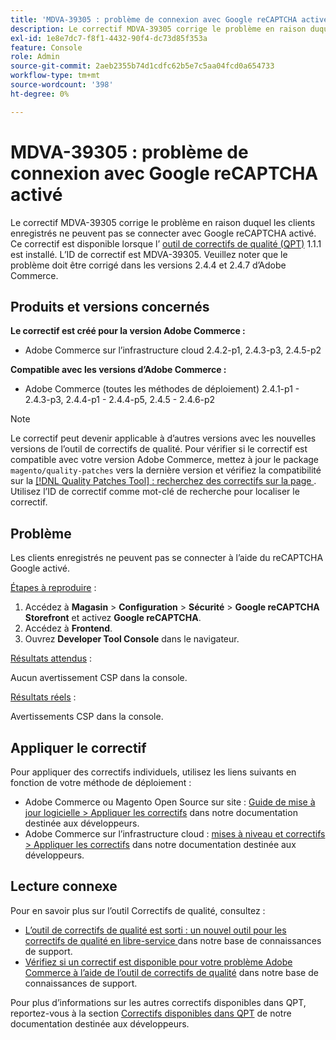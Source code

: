 ```yaml
---
title: 'MDVA-39305 : problème de connexion avec Google reCAPTCHA activé'
description: Le correctif MDVA-39305 corrige le problème en raison duquel les clients enregistrés ne peuvent pas se connecter avec Google reCAPTCHA activé. Ce correctif est disponible lorsque l’[outil de correctifs de qualité (QPT)](/help/announcements/adobe-commerce-announcements/magento-quality-patches-released-new-tool-to-self-serve-quality-patches.md) 1.1.1 est installé. L’ID de correctif est MDVA-39305. Veuillez noter que le problème doit être corrigé dans les versions 2.4.4 et 2.4.7 d’Adobe Commerce.
exl-id: 1e8e7dc7-f8f1-4432-90f4-dc73d85f353a
feature: Console
role: Admin
source-git-commit: 2aeb2355b74d1cdfc62b5e7c5aa04fcd0a654733
workflow-type: tm+mt
source-wordcount: '398'
ht-degree: 0%

---
```


# MDVA-39305 : problème de connexion avec Google reCAPTCHA activé

Le correctif MDVA-39305 corrige le problème en raison duquel les clients enregistrés ne peuvent pas se connecter avec Google reCAPTCHA activé. Ce correctif est disponible lorsque l’ [outil de correctifs de qualité (QPT)](/help/announcements/adobe-commerce-announcements/magento-quality-patches-released-new-tool-to-self-serve-quality-patches.md) 1.1.1 est installé. L’ID de correctif est MDVA-39305. Veuillez noter que le problème doit être corrigé dans les versions 2.4.4 et 2.4.7 d’Adobe Commerce.

## Produits et versions concernés

**Le correctif est créé pour la version Adobe Commerce :**

* Adobe Commerce sur l’infrastructure cloud 2.4.2-p1, 2.4.3-p3, 2.4.5-p2

**Compatible avec les versions d’Adobe Commerce :**

* Adobe Commerce (toutes les méthodes de déploiement) 2.4.1-p1 - 2.4.3-p3, 2.4.4-p1 - 2.4.4-p5, 2.4.5 - 2.4.6-p2

>[!NOTE]
>
>Le correctif peut devenir applicable à d’autres versions avec les nouvelles versions de l’outil de correctifs de qualité. Pour vérifier si le correctif est compatible avec votre version Adobe Commerce, mettez à jour le package `magento/quality-patches` vers la dernière version et vérifiez la compatibilité sur la [[!DNL Quality Patches Tool] : recherchez des correctifs sur la page ](https://experienceleague.adobe.com/tools/commerce-quality-patches/index.html). Utilisez l’ID de correctif comme mot-clé de recherche pour localiser le correctif.

## Problème

Les clients enregistrés ne peuvent pas se connecter à l’aide du reCAPTCHA Google activé.

<u>Étapes à reproduire</u> :

1. Accédez à **Magasin** > **Configuration** > **Sécurité** > **Google reCAPTCHA Storefront** et activez **Google reCAPTCHA**.
1. Accédez à **Frontend**.
1. Ouvrez **Developer Tool Console** dans le navigateur.

<u>Résultats attendus</u> :

Aucun avertissement CSP dans la console.

<u>Résultats réels</u> :

Avertissements CSP dans la console.

## Appliquer le correctif

Pour appliquer des correctifs individuels, utilisez les liens suivants en fonction de votre méthode de déploiement :

* Adobe Commerce ou Magento Open Source sur site : [Guide de mise à jour logicielle > Appliquer les correctifs](https://experienceleague.adobe.com/en/docs/commerce-operations/tools/quality-patches-tool/usage) dans notre documentation destinée aux développeurs.
* Adobe Commerce sur l’infrastructure cloud : [mises à niveau et correctifs > Appliquer les correctifs](https://experienceleague.adobe.com/en/docs/commerce-cloud-service/user-guide/develop/upgrade/apply-patches) dans notre documentation destinée aux développeurs.

## Lecture connexe

Pour en savoir plus sur l’outil Correctifs de qualité, consultez :

* [ L’outil de correctifs de qualité est sorti : un nouvel outil pour les correctifs de qualité en libre-service ](/help/announcements/adobe-commerce-announcements/magento-quality-patches-released-new-tool-to-self-serve-quality-patches.md) dans notre base de connaissances de support.
* [Vérifiez si un correctif est disponible pour votre problème Adobe Commerce à l’aide de l’outil de correctifs de qualité](/help/support-tools/patches-available-in-qpt-tool/check-patch-for-magento-issue-with-magento-quality-patches.md) dans notre base de connaissances de support.

Pour plus d’informations sur les autres correctifs disponibles dans QPT, reportez-vous à la section [Correctifs disponibles dans QPT](https://experienceleague.adobe.com/tools/commerce-quality-patches/index.html) de notre documentation destinée aux développeurs.
